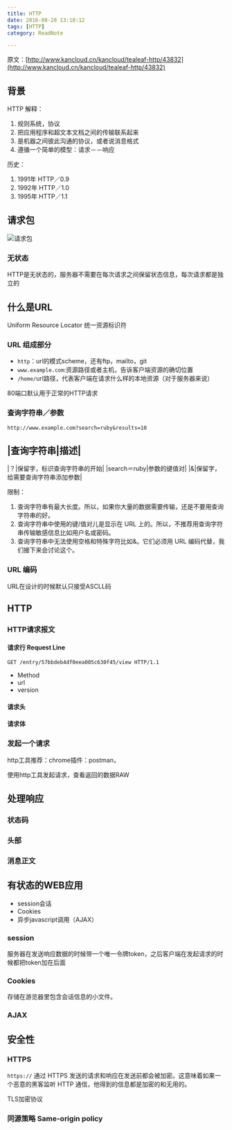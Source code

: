 ```yaml
---
title: HTTP 
date: 2016-08-28 13:18:12
tags: [HTTP]
category: ReadNote

---
```


原文：[http://www.kancloud.cn/kancloud/tealeaf-http/43832](http://www.kancloud.cn/kancloud/tealeaf-http/43832)

## 背景

HTTP 解释：

1. 规则系统，协议
2. 把应用程序和超文本文档之间的传输联系起来
3. 是机器之间彼此沟通的协议，或者说消息格式
4. 遵循一个简单的模型：请求－－响应

历史：

1. 1991年 HTTP／0.9
2. 1992年 HTTP／1.0
3. 1995年 HTTP／1.1

## 请求包

![请求包](http://upload-images.jianshu.io/upload_images/680540-e04227416a611216.JPG?imageMogr2/auto-orient/strip%7CimageView2/2/w/1240)

<!--more-->

### 无状态
HTTP是无状态的，服务器不需要在每次请求之间保留状态信息，每次请求都是独立的

## 什么是URL
Uniform Resource Locator 统一资源标识符

### URL 组成部分
- `http`：url的模式scheme，还有ftp，mailto，git
- `www.example.com`:资源路径或者主机，告诉客户端资源的确切位置
- `/home/`url路径，代表客户端在请求什么样的本地资源（对于服务器来说）

80端口默认用于正常的HTTP请求

### 查询字符串／参数

    http://www.example.com?search=ruby&results=10

|查询字符串|描述|
-------------------
|？|保留字，标识查询字符串的开始|
|search＝ruby|参数的键值对|
|&|保留字，给需要查询字符串添加参数|

限制：

1. 查询字符串有最大长度。所以，如果你大量的数据需要传输，还是不要用查询字符串的好。
2. 查询字符串中使用的键/值对儿是显示在 URL 上的。所以，不推荐用查询字符串传输敏感信息比如用户名或密码。
3. 查询字符串中无法使用空格和特殊字符比如&。它们必须用 URL 编码代替，我们接下来会讨论这个。

### URL 编码
URL在设计的时候默认只接受ASCLL码

## HTTP

### HTTP请求报文

#### 请求行 Request Line

    GET /entry/57bbdeb4df0eea005c630f45/view HTTP/1.1

- Method
- url
- version


#### 请求头

#### 请求体

### 发起一个请求

http工具推荐：chrome插件：postman，

使用http工具发起请求，查看返回的数据RAW

## 处理响应

### 状态码
### 头部
### 消息正文

## 有状态的WEB应用

- session会话
- Cookies
- 异步javascript调用（AJAX）

### session

服务器在发送响应数据的时候带一个唯一令牌token，之后客户端在发起请求的时候都把token加在后面

### Cookies

存储在游览器里包含会话信息的小文件。

### AJAX

## 安全性

### HTTPS
`https://`
通过 HTTPS 发送的请求和响应在发送前都会被加密。这意味着如果一个恶意的黑客监听 HTTP 通信，他得到的信息都是加密的和无用的。

TLS加密协议

### 同源策略 Same-origin policy

